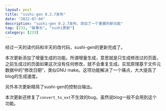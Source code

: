 ```yaml
---
layout: post
title: "sushi-gen 0.2.7发布"
date: "2022-07-04"
description: "sushi-gen 0.2.7发布，添加了一个重要的新功能"
tag: [233, "破事水", "sushi更新"]
category: [233]
---
```


经过一天的读代码和半天的改代码，sushi-gen的更新完成了。

本次更新添加了增量生成的功能。所谓增量生成，意思就是只生成修改过的页面，之前生成过的页面如果这次没有任何修改，就不会重复生成。实现原理基于文件元数据中的“修改日期”，类似GNU make。这项功能解决了一个痛点，大大提高了blog的生成速度。

另外本次更新精简了sushi-gen的控制台输出。

本次更新还修复了`convert_to_ext`不生效的bug。虽然说blog一般不会用到这个功能。
